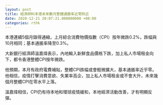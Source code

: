 ```yaml
---
layout: post
title: 經濟師料本港未來數月整體通脹率近零附近
date: 2020-12-21 20:07:21.000000000 +08:00
categories: rthk
---
```


本港連續5個月錄得通縮，上月綜合消費物價指數（CPI）按年微跌0.2%，跌幅與10月相同；基本通脹率降至0.3%。

大新銀行經濟師溫嘉煒表示，內地輸入新鮮食品價格下跌，加上私人市場租金向下，都令香港整體CPI按年微跌。

他預期，本月有政府電費補貼，整體CPI跌幅或會輕微擴大，基本通脹率近乎零。他相信，疫情打擊消費意欲、失業率高企，加上私人市場租金或不會大升，未來幾個月整體CPI在零水平上落。

溫嘉煒相信，CPI仍有待本地和環球疫情緩和，本地經濟活動改善，才有明顯反彈。
